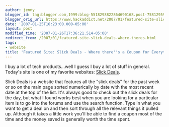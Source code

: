 ```yaml
---
author: jenny
blogger_id: tag:blogger.com,1999:blog-5518298822864690168.post-7581295948492878729
blogger_orig_url: https://www.hackaddict.net/2007/01/featured-site-slick-deals-where-theres.html
date: '2007-01-25T16:23:00.000-05:00'
layout: post
modified_time: '2007-01-26T17:36:21.514-05:00'
redirect_from: /2007/01/featured-site-slick-deals-where-theres.html
tags:
- website
title: 'Featured Site: Slick Deals - Where there''s a Coupon for Everything'
---
```


I buy a lot of tech products...well I guess I buy a lot of stuff in general.  Today's site is one of my favorite websites: <a href="http://www.slickdeals.net">Slick Deals</a>.



Slick Deals is a website that features all the "slick deals" for the past week or so on the main page sorted numerically by date with the most recent date at the top of the list.  It's always good to check out the slick deals for the day, but what I found works best when you are looking for a particular item is to go into the forums and use the search function.  Type in what you want to get a deal on and then sort through all the relevant things it pulled up.  Although it takes a little work you'll be able to find a coupon most of the time and the money saved is generally worth the time spent.